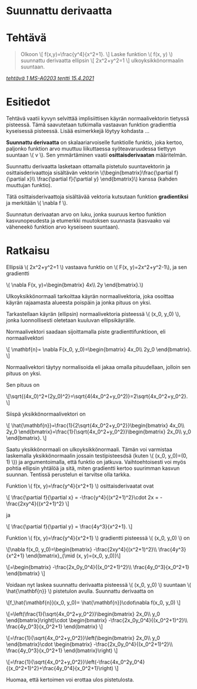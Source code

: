 # Suunnattu derivaatta

# Tehtävä
> Olkoon
> \\[ f(x,y)=\frac{y^4}{x^2+1}. \\]
> Laske funktion \\( f(x, y) \\) suunnattu derivaatta ellipsin
> \\[ 2x^2+y^2=1 \\]
> ulkoyksikkönormaalin suuntaan.

[*tehtävä 1 MS-A0203 tentti 15.4.2021*](https://tenttiarkisto.fi/exams/14575/differentiaali-ja-integraalilaskenta-2/2021-04-15/)

# Esitiedot

Tehtävä vaatii kyvyn selvittää implisiittisen käyrän normaalivektorin tietyssä pisteessä. Tämä saavutetaan tutkimalla vastaavan funktion gradienttia kyseisessä pisteessä. Lisää esimerkkejä löytyy kohdasta ...

**Suunnattu derivaatta** on skalaariarvoiselle funktiolle funktio, joka kertoo, paljonko funktion arvo muuttuu liikuttaessa syöteavaruudessa tiettyyn suuntaan \\( v \\). Sen ymmärtäminen vaatii **osittaisderivaatan** määritelmän.

Suunnattu derivaatta lasketaan ottamalla pistetulo suuntavektorin ja osittaisderivaattoja sisältävän vektorin \\(\begin{bmatrix}\frac{\partial f}{\partial x}\\\\
\frac{\partial f}{\partial y} \end{bmatrix}\\) kanssa (kahden muuttujan funktio).

Tätä osittaisderivaattoja sisältävää vektoria kutsutaan funktion **gradientiksi** ja merkitään \\( \nabla f \\).

Suunnatun derivaatan arvo on luku, jonka suuruus kertoo funktion kasvunopeudesta ja etumerkki muutoksen suunnasta (kasvaako vai väheneekö funktion arvo kyseiseen suuntaan).

# Ratkaisu

Ellipsiä \\( 2x^2+y^2=1 \\) vastaava funktio on \\(  F(x, y)=2x^2+y^2-1\\), ja sen gradientti

\\( \nabla F(x, y)=\begin{bmatrix}
4x\\\\
2y
\end{bmatrix}.\\)

Ulkoyksikkönormaali tarkoittaa käyrän normaalivektoria, joka osoittaa käyrän rajaamasta alueesta poispäin ja jonka pituus on yksi.

Tarkastellaan käyrän (ellipsin) normaalivektoria pisteessä \\( (x_0, y_0) \\), jonka luonnollisesti oletetaan kuuluvan ellipsikäyrälle.

Normaalivektori saadaan sijoittamalla piste gradienttifunktioon, eli normaalivektori

\\[ \mathbf{n}= \nabla F(x_0, y_0)=\begin{bmatrix}
4x_0\\\\
2y_0
\end{bmatrix}. \\]

Normaalivektori täytyy normalisoida eli jakaa omalla pituudellaan, jolloin sen pituus on yksi.

Sen pituus on

\\[\sqrt{(4x_0)^2+(2y_0)^2}=\sqrt{4(4x_0^2+y_0^2)}=2\sqrt{4x_0^2+y_0^2}. \\]

Siispä yksikkönormaalivektori on

\\[ \hat{\mathbf{n}}=\frac{1}{2\sqrt{4x_0^2+y_0^2}}\begin{bmatrix}
4x_0\\\\
2y_0
\end{bmatrix}=\frac{1}{\sqrt{4x_0^2+y_0^2}}\begin{bmatrix}
2x_0\\\\
y_0
\end{bmatrix}. \\]

Saatu yksikkönormaali on ulkoyksikkönormaali. Tämän voi varmistaa laskemalla yksikkönormaalin jossain testipisteesdsä (kuten \\( (x_0, y_0)=(0, 1) \\)) ja argumentoimalla, että funktio on jatkuva. Vaihtoehtoisesti voi myös pohtia ellipsin yhtälöä ja sitä, miten gradientti kertoo suurimman kasvun suunnan. Tentissä perustelun ei tarvitse olla tarkka.

Funktion \\( f(x, y)=\frac{y^4}{x^2+1} \\) osittaisderivaatat ovat

\\[ \frac{\partial f}{\partial x} = -\frac{y^4}{(x^2+1)^2}\cdot 2x = -\frac{2xy^4}{(x^2+1)^2} \\]

ja

\\[ \frac{\partial f}{\partial y} = \frac{4y^3}{x^2+1}. \\]

Funktion \\( f(x, y)=\frac{y^4}{x^2+1} \\) gradientti pisteessä \\( (x_0, y_0) \\) on

\\[\nabla f(x_0, y_0)=\begin{bmatrix}
-\frac{2xy^4}{(x^2+1)^2}\\\\
\frac{4y^3}{x^2+1}
\end{bmatrix}_{\mid (x, y)=(x_0, y_0)}\\]

\\[=\begin{bmatrix}
-\frac{2x_0y_0^4}{(x_0^2+1)^2}\\\\
\frac{4y_0^3}{x_0^2+1}
\end{bmatrix}
\\]

Voidaan nyt laskea suunnattu derivaatta pisteessä \\( (x_0, y_0) \\) suuntaan \\( \hat{\mathbf{n}} \\) pistetulon avulla. Suunnattu derivaatta on

\\[f_\hat{\mathbf{n}}(x_0, y_0)= \hat{\mathbf{n}}\cdot\nabla f(x_0, y_0) \\]

\\[=\left(\frac{1}{\sqrt{4x_0^2+y_0^2}}\begin{bmatrix}
2x_0\\\\
y_0
\end{bmatrix}\right)\cdot
\begin{bmatrix}
-\frac{2x_0y_0^4}{(x_0^2+1)^2}\\\\
\frac{4y_0^3}{x_0^2+1}
\end{bmatrix}
\\]

\\[=\frac{1}{\sqrt{4x_0^2+y_0^2}}\left(\begin{bmatrix}
2x_0\\\\
y_0
\end{bmatrix}\cdot
\begin{bmatrix}
-\frac{2x_0y_0^4}{(x_0^2+1)^2}\\\\
\frac{4y_0^3}{x_0^2+1}
\end{bmatrix}\right)
\\]

\\[=\frac{1}{\sqrt{4x_0^2+y_0^2}}\left(-\frac{4x_0^2y_0^4}{(x_0^2+1)^2}+\frac{4y_0^4}{x_0^2+1}\right)
\\]

Huomaa, että kertoimen voi erottaa ulos pistetulosta.